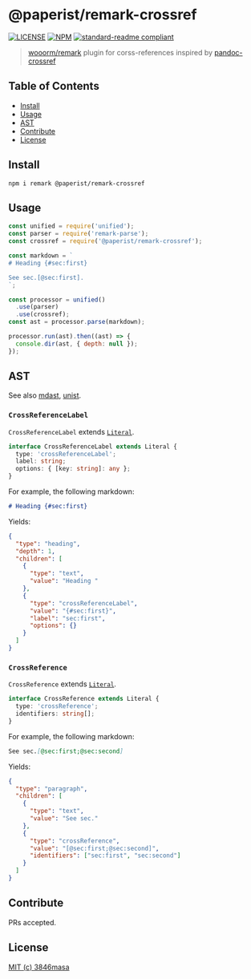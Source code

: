 # @paperist/remark-crossref

[![LICENSE][license-badge]][license]
[![NPM][npm-badge]][npm]
[![standard-readme compliant][standard-readme-badge]][standard-readme]

[npm]: https://www.npmjs.com/package/@paperist/remark-crossref
[license]: https://3846masa.mit-license.org
[standard-readme]: https://github.com/RichardLitt/standard-readme
[npm-badge]: https://flat.badgen.net/npm/v/@paperist/remark-crossref
[license-badge]: https://flat.badgen.net/badge/license/MIT/blue
[standard-readme-badge]: https://flat.badgen.net/badge/standard-readme/OK/green

> [wooorm/remark] plugin for corss-references inspired by [pandoc-crossref]

[wooorm/remark]: https://github.com/wooorm/remark
[pandoc-crossref]: https://github.com/lierdakil/pandoc-crossref

## Table of Contents

- [Install](#install)
- [Usage](#usage)
- [AST](#ast)
- [Contribute](#contribute)
- [License](#license)

## Install

```
npm i remark @paperist/remark-crossref
```

## Usage

```js
const unified = require('unified');
const parser = require('remark-parse');
const crossref = require('@paperist/remark-crossref');

const markdown = `
# Heading {#sec:first}

See sec.[@sec:first].
`;

const processor = unified()
  .use(parser)
  .use(crossref);
const ast = processor.parse(markdown);

processor.run(ast).then((ast) => {
  console.dir(ast, { depth: null });
});
```

## AST

See also [mdast], [unist].

[mdast]: https://github.com/syntax-tree/mdast
[unist]: https://github.com/syntax-tree/unist

### `CrossReferenceLabel`

`CrossReferenceLabel` extends [`Literal`][unist-literal].

```typescript
interface CrossReferenceLabel extends Literal {
  type: 'crossReferenceLabel';
  label: string;
  options: { [key: string]: any };
}
```

For example, the following markdown:

```md
# Heading {#sec:first}
```

Yields:

```json
{
  "type": "heading",
  "depth": 1,
  "children": [
    {
      "type": "text",
      "value": "Heading "
    },
    {
      "type": "crossReferenceLabel",
      "value": "{#sec:first}",
      "label": "sec:first",
      "options": {}
    }
  ]
}
```

### `CrossReference`

`CrossReference` extends [`Literal`][unist-literal].

```typescript
interface CrossReference extends Literal {
  type: 'crossReference';
  identifiers: string[];
}
```

For example, the following markdown:

```md
See sec.[@sec:first;@sec:second]
```

Yields:

```json
{
  "type": "paragraph",
  "children": [
    {
      "type": "text",
      "value": "See sec."
    },
    {
      "type": "crossReference",
      "value": "[@sec:first;@sec:second]",
      "identifiers": ["sec:first", "sec:second"]
    }
  ]
}
```

[unist-literal]: https://github.com/syntax-tree/unist#literal

## Contribute

PRs accepted.

## License

[MIT (c) 3846masa](https://3846masa.mit-license.org)
